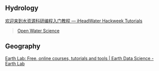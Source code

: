 
## Hydrology

[欢迎来到水资源科研编程入门教程 — iHeadWater Hackweek Tutorials](https://iheadwater.github.io/iheadwater_hackweek_tutorials/intro.html)

> [Open Water Science](https://github.com/iHeadWater)

## Geography

[Earth Lab: Free, online courses, tutorials and tools | Earth Data Science - Earth Lab](https://www.earthdatascience.org/)

